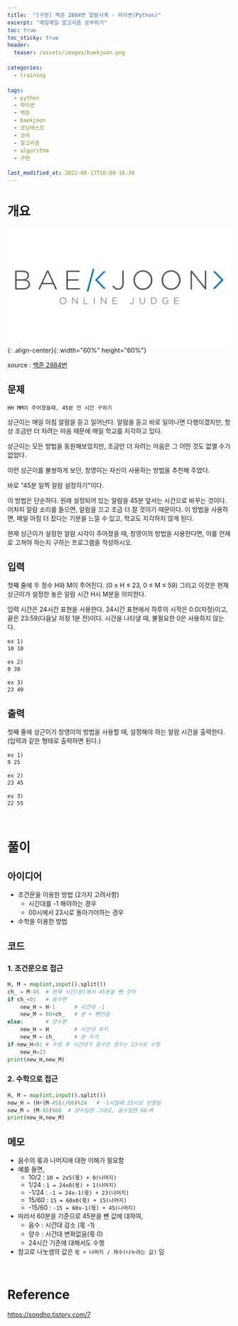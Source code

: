 ```yaml
---
title:  "[구현] 백준 2884번 알람시계 - 파이썬(Python)"
excerpt: "매일매일 알고리즘 공부하기"
toc: true
toc_sticky: true
header:
  teaser: /assets/images/baekjoon.png

categories:
  - training

tags:
  - python
  - 파이썬
  - 백준
  - baekjoon
  - 코딩테스트
  - 코테
  - 알고리즘
  - algorithm
  - 구현

last_modified_at: 2022-08-17T16:00-16:30
---
```


# 개요  

![png](/assets/images/baekjoon.png){: .align-center}{: width="60%" height="60%"}  

source : [백준 2884번](https://www.acmicpc.net/problem/2884)

## 문제  

```
HH MM이 주어졌을때, 45분 전 시간 구하기
```

상근이는 매일 아침 알람을 듣고 일어난다. 알람을 듣고 바로 일어나면 다행이겠지만, 항상 조금만 더 자려는 마음 때문에 매일 학교를 지각하고 있다.  
  
상근이는 모든 방법을 동원해보았지만, 조금만 더 자려는 마음은 그 어떤 것도 없앨 수가 없었다.  

이런 상근이를 불쌍하게 보던, 창영이는 자신이 사용하는 방법을 추천해 주었다.  
  
바로 "45분 일찍 알람 설정하기"이다.  
  
이 방법은 단순하다. 원래 설정되어 있는 알람을 45분 앞서는 시간으로 바꾸는 것이다. 어차피 알람 소리를 들으면, 알람을 끄고 조금 더 잘 것이기 때문이다. 이 방법을 사용하면, 매일 아침 더 잤다는 기분을 느낄 수 있고, 학교도 지각하지 않게 된다.  

현재 상근이가 설정한 알람 시각이 주어졌을 때, 창영이의 방법을 사용한다면, 이를 언제로 고쳐야 하는지 구하는 프로그램을 작성하시오.  
  

## 입력  

첫째 줄에 두 정수 H와 M이 주어진다. (0 ≤ H ≤ 23, 0 ≤ M ≤ 59) 그리고 이것은 현재 상근이가 설정한 놓은 알람 시간 H시 M분을 의미한다.  
  
입력 시간은 24시간 표현을 사용한다. 24시간 표현에서 하루의 시작은 0:0(자정)이고, 끝은 23:59(다음날 자정 1분 전)이다. 시간을 나타낼 때, 불필요한 0은 사용하지 않는다.  

```
ex 1)
10 10
```

```
ex 2)
0 30
```

```
ex 3)
23 40
```

## 출력  

첫째 줄에 상근이가 창영이의 방법을 사용할 때, 설정해야 하는 알람 시간을 출력한다. (입력과 같은 형태로 출력하면 된다.)  

```
ex 1)
9 25
```

```
ex 2)
23 45
```

```
ex 3)
22 55
```

<br/>

# 풀이  

## 아이디어  

- 조건문을 이용한 방법 (2가지 고려사항)  
  - 시간대를 -1 해야하는 경우  
  - 00시에서 23시로 돌아가야하는 경우  
- 수학을 이용한 방법  

## 코드  

### 1. 조건문으로 접근  
```python
H, M = map(int,input().split())
ch_ = M-45  # 현재 시간(분)에서 45분을 뺀 것이
if ch_<0:   # 음수면 
    new_H = H-1      # 시간대 -1
    new_M = 60+ch_   # 분 + 뺀만큼
else:       # 양수면
    new_H = H        # 시간대 유지
    new_M = ch_      # 분 추가
if new_H<0: # 수정 후 시간대가 음수인 경우는 23시로 수정
    new_H=23
print(new_H,new_M)
```

  
### 2. 수학으로 접근  

```python  
H, M = map(int,input().split())
new_H = (H+(M-45)//60)%24   # -1시일때 23시로 반영됨
new_M = (M-45)%60  # 양수일땐 그대로, 음수일땐 60-M
print(new_H,new_M)
```


## 메모  

- 음수의 몫과 나머지에 대한 이해가 필요함
- 예를 들면,
  - 10/2 : `10 = 2x5(몫) + 0(나머지)`
  - 1/24 : `1 = 24x0(몫) + 1(나머지)`
  - -1/24 : `-1 = 24x-1(몫) + 23(나머지)`
  - 15/60 : `15 = 60x0(몫) + 15(나머지)`
  - -15/60 : `-15 = 60x-1(몫) + 45(나머지)`
- 따라서 60분을 기준으로 45분을 뺀 값에 대하여,
  - 음수 : 시간대 감소 (몫 -1) 
  - 양수 : 시간대 변화없음(몫 0)
  - 24시간 기준에 대해서도 수행
- 참고로 나눗셈의 값은 `몫 + 나머지 / 제수(나누려는 값)` 임

<br/>

# Reference  

https://sondho.tistory.com/7  

